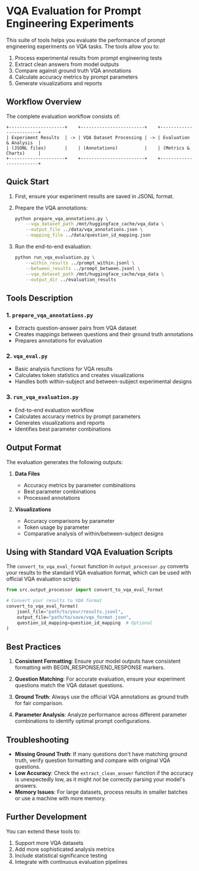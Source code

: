 # VQA Evaluation for Prompt Engineering Experiments

This suite of tools helps you evaluate the performance of prompt engineering experiments on VQA tasks. The tools allow you to:

1. Process experimental results from prompt engineering tests
2. Extract clean answers from model outputs
3. Compare against ground truth VQA annotations
4. Calculate accuracy metrics by prompt parameters
5. Generate visualizations and reports

## Workflow Overview

The complete evaluation workflow consists of:

```
+---------------------+    +------------------------+    +------------------------+
| Experiment Results  | -> | VQA Dataset Processing | -> | Evaluation & Analysis  |
| (JSONL files)       |    | (Annotations)          |    | (Metrics & Charts)     |
+---------------------+    +------------------------+    +------------------------+
```

## Quick Start

1. First, ensure your experiment results are saved in JSONL format.

2. Prepare the VQA annotations:
   ```bash
   python prepare_vqa_annotations.py \
       --vqa_dataset_path /mnt/huggingface_cache/vqa_data \
       --output_file ../data/vqa_annotations.json \
       --mapping_file ../data/question_id_mapping.json
   ```

3. Run the end-to-end evaluation:
   ```bash
   python run_vqa_evaluation.py \
       --within_results ../prompt_within.jsonl \
       --between_results ../prompt_between.jsonl \
       --vqa_dataset_path /mnt/huggingface_cache/vqa_data \
       --output_dir ../evaluation_results
   ```

## Tools Description

### 1. `prepare_vqa_annotations.py`
- Extracts question-answer pairs from VQA dataset
- Creates mappings between questions and their ground truth annotations
- Prepares annotations for evaluation

### 2. `vqa_eval.py`
- Basic analysis functions for VQA results
- Calculates token statistics and creates visualizations
- Handles both within-subject and between-subject experimental designs

### 3. `run_vqa_evaluation.py`
- End-to-end evaluation workflow
- Calculates accuracy metrics by prompt parameters
- Generates visualizations and reports
- Identifies best parameter combinations

## Output Format

The evaluation generates the following outputs:

1. **Data Files**
   - Accuracy metrics by parameter combinations
   - Best parameter combinations
   - Processed annotations

2. **Visualizations**
   - Accuracy comparisons by parameter
   - Token usage by parameter
   - Comparative analysis of within/between-subject designs

## Using with Standard VQA Evaluation Scripts

The `convert_to_vqa_eval_format` function in `output_processor.py` converts your results to the standard VQA evaluation format, which can be used with official VQA evaluation scripts:

```python
from src.output_processor import convert_to_vqa_eval_format

# Convert your results to VQA format
convert_to_vqa_eval_format(
    jsonl_file="path/to/your/results.jsonl",
    output_file="path/to/save/vqa_format.json",
    question_id_mapping=question_id_mapping  # Optional
)
```

## Best Practices

1. **Consistent Formatting**: Ensure your model outputs have consistent formatting with BEGIN_RESPONSE/END_RESPONSE markers.

2. **Question Matching**: For accurate evaluation, ensure your experiment questions match the VQA dataset questions.

3. **Ground Truth**: Always use the official VQA annotations as ground truth for fair comparison.

4. **Parameter Analysis**: Analyze performance across different parameter combinations to identify optimal prompt configurations.

## Troubleshooting

- **Missing Ground Truth**: If many questions don't have matching ground truth, verify question formatting and compare with original VQA questions.
- **Low Accuracy**: Check the `extract_clean_answer` function if the accuracy is unexpectedly low, as it might not be correctly parsing your model's answers.
- **Memory Issues**: For large datasets, process results in smaller batches or use a machine with more memory.

## Further Development

You can extend these tools to:
1. Support more VQA datasets
2. Add more sophisticated analysis metrics
3. Include statistical significance testing
4. Integrate with continuous evaluation pipelines
